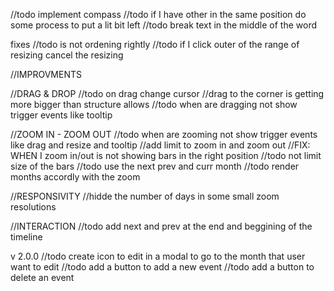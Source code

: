 //todo implement compass
//todo if I have other in the same position do some process to put a lit bit left
//todo break text in the middle of the word

fixes
//todo is not ordening rightly
//todo if I click outer of the range of resizing cancel the resizing

//IMPROVMENTS

//DRAG & DROP
//todo on drag change cursor
//drag to the corner is getting more bigger than structure allows
//todo when are dragging not show trigger events like tooltip

//ZOOM IN - ZOOM OUT
//todo when are zooming not show trigger events like drag and resize and tooltip
//add limit to zoom in and zoom out
//FIX: WHEN I zoom in/out is not showing bars in the right position
//todo not limit size of the bars
//todo use the next prev and curr month
//todo render months accordly with the zoom

//RESPONSIVITY
//hidde the number of days in some small zoom resolutions

//INTERACTION
//todo add next and prev at the end and beggining of the timeline

v 2.0.0
//todo create icon to edit in a modal to go to the month that user want to edit
//todo add a button to add a new event
//todo add a button to delete an event
